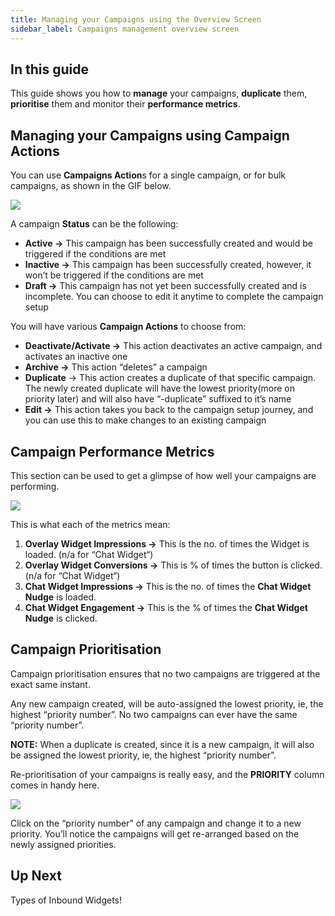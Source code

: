 ```yaml
---
title: Managing your Campaigns using the Overview Screen
sidebar_label: Campaigns management overview screen
---
```


## In this guide

This guide shows you how to **manage** your campaigns, **duplicate** them, **prioritise** them and monitor their **performance metrics**.

## Managing your Campaigns using Campaign Actions

You can use **Campaigns Action**s for a single campaign, or for bulk campaigns, as shown in the GIF below.

![](https://cdn.yellowmessenger.com/1FjUJbgHmhl21626182814175.gif)

A campaign **Status** can be the following:

- **Active →** This campaign has been successfully created and would be triggered if the conditions are met
- **Inactive →** This campaign has been successfully created, however, it won’t be triggered if the conditions are met
- **Draft →** This campaign has not yet been successfully created and is incomplete. You can choose to edit it anytime to complete the campaign setup

You will have various **Campaign Actions** to choose from:

- **Deactivate/Activate →** This action deactivates an active campaign, and activates an inactive one
- **Archive →** This action “deletes” a campaign
- **Duplicate** → This action creates a duplicate of that specific campaign. The newly created duplicate will have the lowest priority(more on priority later) and will also have “-duplicate” suffixed to it’s name
- **Edit →** This action takes you back to the campaign setup journey, and you can use this to make changes to an existing campaign

## Campaign Performance Metrics

This section can be used to get a glimpse of how well your campaigns are performing.

![](https://cdn.yellowmessenger.com/SdGOqroWlUhU1626188548534.png)

This is what each of the metrics mean:

1. **Overlay Widget Impressions →** This is the no. of times the Widget is loaded. (n/a for “Chat Widget“)
2. **Overlay Widget Conversions →** This is % of times the button is clicked. (n/a for “Chat Widget“)
3. **Chat Widget Impressions →** This is the no. of times the **Chat Widget Nudge** is loaded.
4. **Chat Widget Engagement →** This is the % of times the **Chat Widget Nudge** is clicked.

## Campaign Prioritisation

Campaign prioritisation ensures that no two campaigns are triggered at the exact same instant.

Any new campaign created, will be auto-assigned the lowest priority, ie, the highest “priority number”. No two campaigns can ever have the same “priority number”.

**NOTE:** When a duplicate is created, since it is a new campaign, it will also be assigned the lowest priority, ie, the highest “priority number”.

Re-prioritisation of your campaigns is really easy, and the **PRIORITY** column comes in handy here.

![](https://cdn.yellowmessenger.com/bLCFmHAeQjQn1626182512607.gif)

Click on the “priority number” of any campaign and change it to a new priority. You’ll notice the campaigns will get re-arranged based on the newly assigned priorities.

## Up Next

Types of Inbound Widgets!
